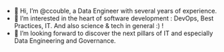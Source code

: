 - 👋 Hi, I’m @ccouble, a Data Engineer with several years of experience.
- 👀 I’m interested in the heart of software development : DevOps, Best Practices, IT. And also science & tech in general :) ! 
- 💞️ I’m looking forward to discover the next pillars of IT and especially Data Engineering and Governance.

<!---
ccouble/ccouble is a ✨ special ✨ repository because its `README.md` (this file) appears on your GitHub profile.
You can click the Preview link to take a look at your changes.
--->
